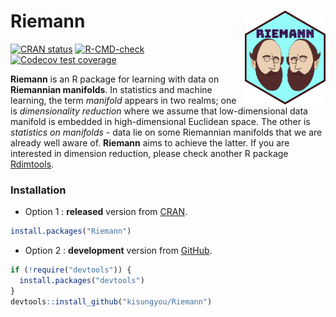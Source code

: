 
<!-- README.md is generated from README.Rmd. Please edit that file -->

# Riemann <img src='man/figures/logo.png' alt="" align="right" height="150" /></a>

<!-- badges: start -->

[![CRAN
status](https://www.r-pkg.org/badges/version/Riemann)](https://CRAN.R-project.org/package=Riemann)
[![R-CMD-check](https://github.com/kisungyou/Riemann/workflows/R-CMD-check/badge.svg)](https://github.com/kisungyou/Riemann/actions)
[![Codecov test
coverage](https://codecov.io/gh/kisungyou/Riemann/branch/master/graph/badge.svg)](https://app.codecov.io/gh/kisungyou/Riemann?branch=master)
<!-- badges: end -->

**Riemann** is an R package for learning with data on **Riemannian
manifolds**. In statistics and machine learning, the term *manifold*
appears in two realms; one is *dimensionality reduction* where we assume
that low-dimensional data manifold is embedded in high-dimensional
Euclidean space. The other is *statistics on manifolds* - data lie on
some Riemannian manifolds that we are already well aware of. **Riemann**
aims to achieve the latter. If you are interested in dimension
reduction, please check another R package
[Rdimtools](https://kisungyou.com/Rdimtools/).

### Installation

- Option 1 : **released** version from
  [CRAN](https://CRAN.R-project.org).

``` r
install.packages("Riemann")
```

- Option 2 : **development** version from [GitHub](https://github.com/).

``` r
if (!require("devtools")) {
  install.packages("devtools")
}
devtools::install_github("kisungyou/Riemann")
```
